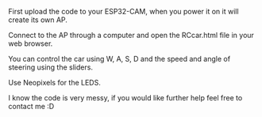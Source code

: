 First upload the code to your ESP32-CAM, when you power it on it will create its own AP.

Connect to the AP through a computer and open the RCcar.html file in your web browser.

You can control the car using W, A, S, D and the speed and angle of steering using the sliders.

Use Neopixels for the LEDS.


I know the code is very messy, if you would like further help feel free to contact me :D
